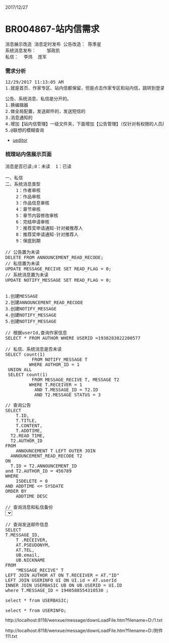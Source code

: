 2017/12/27 
# BR004867-站内信需求
<pre>
消息展示改造 消息定时发布 公告改造： 陈季星
系统消息发布：    邹政凯
私信：  李炜  庞军
</pre>
### 需求分析
<pre>
12/29/2017 11:13:05 AM 
1.就是首页、作家专区、站内信都保留，但是点击作家专区和站内信，跳转到登录页
</pre>

<pre>
公告、系统消息、私信是分开的。
1.换编辑器
2.做全局配置，发送邮件的，发送短信的
3.消息通知的
4.增加【站内信管理】一级文件夹，下面增加【公告管理】（仅针对有权限的人员展示）、【私信发送】、【私信列表】
5.@联想的模糊查询
</pre>

* [ueditor](http://localhost:8118/wenxue/ueditor/show.htm)


### 梳理站内信展示页面
<pre>
消息是否已读;0：未读  1：已读

一、私信
二、系统消息类型
	1：作者审核   
	2：作品审核
	3：作品信息审核
	4：章节审核
	5：章节内容修改审核
	6：完结申请审核
	7：推荐奖申请通知-针对被推荐人
	8：推荐奖申请通知-针对推荐人
	9：保底到期 

// 公告置为未读
DELETE FROM ANNOUNCEMENT_READ_RECODE;
// 私信置为未读
UPDATE MESSAGE_RECIVE SET READ_FLAG = 0;
// 系统消息置为未读
UPDATE NOTIFY_MESSAGE SET READ_FLAG = 0;


1.创建MESSAGE
2.创建ANNOUNCEMENT_READ_RECODE
3.创建NOTIFY_MESSAGE
4.创建NOTIFY_MESSAGE
5.创建NOTIFY_MESSAGE

// 根据userId,查询作家信息
SELECT * FROM AUTHOR WHERE USERID =1938283822200577

// 私信、系统消息是否未读
SELECT count(1)
          FROM NOTIFY_MESSAGE T
         WHERE AUTHOR_ID = 1
 UNION ALL
 SELECT count(1)
          FROM MESSAGE_RECIVE T, MESSAGE T2
         WHERE T.RECEIVER = 1
           AND T.MESSAGE_ID = T2.ID
           AND T2.MESSAGE_STATUS = 3
</pre>

<pre>
// 查询公告
SELECT
	T.ID,
	T.TITLE,
	T.CONTENT,
	T.ADDTIME,
  T2.READ_TIME,
  T2.AUTHOR_ID
FROM
	ANNOUNCEMENT T LEFT OUTER JOIN
  ANNOUNCEMENT_READ_RECODE T2
ON
  T.ID = T2.ANNOUNCEMENT_ID
and T2.AUTHOR_ID = 456789
WHERE
	ISDELETE = 0
AND ADDTIME <= SYSDATE
ORDER BY
	ADDTIME DESC

// 查询消息和私信备份
<select id="getAll" resultMap="BaseResultMap" >
	  <include refid="OracleDialectPrefix"/>
		SELECT ID, MESSAGE_TYPE, MESSAGE_TITLE, CREATE_TIME, READ_FLAG
		  FROM (
				SELECT '1' MESSAGE_TYPE, ID, MESSAGE_TITLE, CREATE_TIME, READ_FLAG
				  FROM NOTIFY_MESSAGE T
				 WHERE AUTHOR_ID = #{authorId}
				UNION ALL
				SELECT '2' MESSAGE_TYPE,
					   T.ID,
					   T2.MESSAGE_TITLE,
					   T2.CREATE_TIME,
					   T.READ_FLAG
				  FROM MESSAGE_RECIVE T, MESSAGE T2
				 WHERE T.RECEIVER = #{authorId}
				   AND T.MESSAGE_ID = T2.ID
				   AND T2.MESSAGE_STATUS = 3)
		 ORDER BY CREATE_TIME DESC
	  <include refid="OracleDialectSuffix"/>
	</select>

// 查询发送邮件信息
SELECT
T.MESSAGE_ID,
	T .RECEIVER,
	AT.PSEUDONYM,
	AT.TEL,
	UB.email,
	UB.NICKNAME
FROM
	"MESSAGE_RECIVE" T
LEFT JOIN AUTHOR AT ON T.RECEIVER = AT."ID"
LEFT JOIN USERINFO UI ON UI.id = AT.userId 
INNER JOIN USERBASIC UB ON UB.USERID = UI.ID
where T.MESSAGE_ID = 1940588554310530 ;

select * from USERBASIC;

select * from USERINFO;
</pre>

http://localhost:8118/wenxue/message/downLoadFile.htm?filename=D:/1.txt
	
http://localhost:8118/wenxue/message/downLoadFile.htm?filename=D:/附件111.txt
